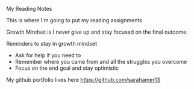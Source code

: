 My Reading Notes

This is where I'm going to put my reading assignments

Growth Mindset is I never give up and stay focused on the final outcome.

Reminders to stay in growth mindset 
- Ask for help if you need to
- Remember where you came from and all the struggles you overcome
- Focus on the end goal and stay optimistic

My github portfolio lives here https://github.com/sarahamer13
